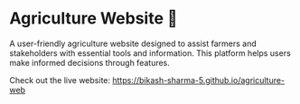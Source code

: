 # Agriculture Website 🌾

A user-friendly agriculture website designed to assist farmers and stakeholders with essential tools and information. This platform helps users make informed decisions through features.

Check out the live website: https://bikash-sharma-5.github.io/agriculture-web
